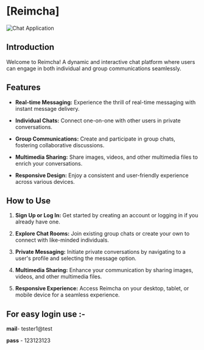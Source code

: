 # [Reimcha]

![Chat Application](#)

## Introduction

Welcome to Reimcha! A dynamic and interactive chat platform where users can engage in both individual and group communications seamlessly.

## Features

- **Real-time Messaging:** Experience the thrill of real-time messaging with instant message delivery.

- **Individual Chats:** Connect one-on-one with other users in private conversations.

- **Group Communications:** Create and participate in group chats, fostering collaborative discussions.

- **Multimedia Sharing:** Share images, videos, and other multimedia files to enrich your conversations.

- **Responsive Design:** Enjoy a consistent and user-friendly experience across various devices.

## How to Use

1. **Sign Up or Log In:** Get started by creating an account or logging in if you already have one.

2. **Explore Chat Rooms:** Join existing group chats or create your own to connect with like-minded individuals.

3. **Private Messaging:** Initiate private conversations by navigating to a user's profile and selecting the message option.

4. **Multimedia Sharing:** Enhance your communication by sharing images, videos, and other multimedia files.

5. **Responsive Experience:** Access Reimcha on your desktop, tablet, or mobile device for a seamless experience.


## For easy login use :-

**mail**- tester1@test

**pass** - 123123123

